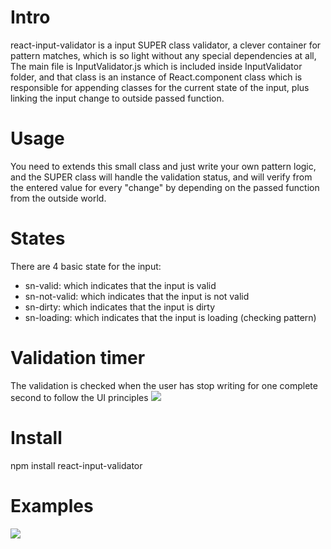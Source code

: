 # Intro
react-input-validator is a input SUPER class validator, a clever container for pattern matches, which is so light without any special dependencies at all,
The main file is InputValidator.js which is included inside InputValidator folder, and that class is an instance of React.component class which is responsible
for appending classes for the current state of the input, plus linking the input change to outside passed function.

# Usage
You need to extends this small class and just write your own pattern logic, and the SUPER class will handle the validation status,
and will verify from the entered value for every "change" by depending on the passed function from the outside world.

# States
There are 4 basic state for the input:
- sn-valid: which indicates that the input is valid
- sn-not-valid: which indicates that the input is not valid
- sn-dirty: which indicates that the input is dirty
- sn-loading: which indicates that the input is loading (checking pattern)

# Validation timer
The validation is checked when the user has stop writing for one complete second to follow the UI principles
<img src="https://cdn.rawgit.com/Attrash-Islam/react-input-validator/master/validation_process.png" />

# Install
npm install react-input-validator

# Examples
<img src="https://cdn.rawgit.com/Attrash-Islam/react-input-validator/master/Examples.gif" />
